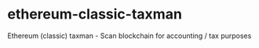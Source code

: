 # ethereum-classic-taxman
Ethereum (classic) taxman - Scan blockchain for accounting / tax purposes

